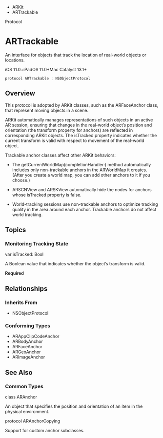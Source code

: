 

- ARKit
-  ARTrackable 

Protocol

# ARTrackable

An interface for objects that track the location of real-world objects or locations.

iOS 11.0+iPadOS 11.0+Mac Catalyst 13.1+

``` source
protocol ARTrackable : NSObjectProtocol
```

## Overview

This protocol is adopted by ARKit classes, such as the ARFaceAnchor class, that represent moving objects in a scene.

ARKit automatically manages representations of such objects in an active AR session, ensuring that changes in the real-world object’s position and orientation (the transform property for anchors) are reflected in corresponding ARKit objects. The isTracked property indicates whether the current transform is valid with respect to movement of the real-world object.

Trackable anchor classes affect other ARKit behaviors:

- The getCurrentWorldMap(completionHandler:) method automatically includes only non-trackable anchors in the ARWorldMap it creates. (After you create a world map, you can add other anchors to it if you choose.)

- ARSCNView and ARSKView automatically hide the nodes for anchors whose isTracked property is false.

- World-tracking sessions use non-trackable anchors to optimize tracking quality in the area around each anchor. Trackable anchors do not affect world tracking.

## Topics

### Monitoring Tracking State

var isTracked: Bool

A Boolean value that indicates whether the object’s transform is valid.

**Required**

## Relationships

### Inherits From

- NSObjectProtocol

### Conforming Types

- ARAppClipCodeAnchor
- ARBodyAnchor
- ARFaceAnchor
- ARGeoAnchor
- ARImageAnchor

## See Also

### Common Types

class ARAnchor

An object that specifies the position and orientation of an item in the physical environment.

protocol ARAnchorCopying

Support for custom anchor subclasses.

